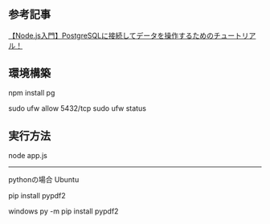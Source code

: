 # 
## 参考記事
[【Node.js入門】PostgreSQLに接続してデータを操作するためのチュートリアル！](https://www.sejuku.net/blog/81358)


## 環境構築

npm install pg


sudo ufw allow 5432/tcp
sudo ufw status

## 実行方法

node app.js













----------------
pythonの場合
Ubuntu

pip install pypdf2


windows
py -m pip install pypdf2